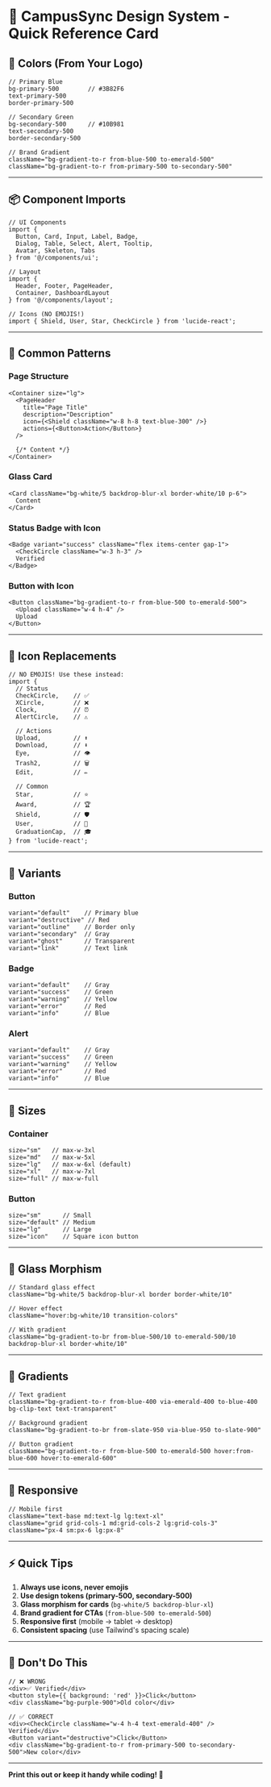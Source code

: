 # 🚀 CampusSync Design System - Quick Reference Card

## 🎨 Colors (From Your Logo)

```tsx
// Primary Blue
bg-primary-500        // #3B82F6
text-primary-500
border-primary-500

// Secondary Green
bg-secondary-500      // #10B981
text-secondary-500
border-secondary-500

// Brand Gradient
className="bg-gradient-to-r from-blue-500 to-emerald-500"
className="bg-gradient-to-r from-primary-500 to-secondary-500"
```

---

## 📦 Component Imports

```tsx
// UI Components
import {
  Button, Card, Input, Label, Badge,
  Dialog, Table, Select, Alert, Tooltip,
  Avatar, Skeleton, Tabs
} from '@/components/ui';

// Layout
import {
  Header, Footer, PageHeader,
  Container, DashboardLayout
} from '@/components/layout';

// Icons (NO EMOJIS!)
import { Shield, User, Star, CheckCircle } from 'lucide-react';
```

---

## 🎯 Common Patterns

### Page Structure
```tsx
<Container size="lg">
  <PageHeader
    title="Page Title"
    description="Description"
    icon={<Shield className="w-8 h-8 text-blue-300" />}
    actions={<Button>Action</Button>}
  />
  
  {/* Content */}
</Container>
```

### Glass Card
```tsx
<Card className="bg-white/5 backdrop-blur-xl border-white/10 p-6">
  Content
</Card>
```

### Status Badge with Icon
```tsx
<Badge variant="success" className="flex items-center gap-1">
  <CheckCircle className="w-3 h-3" />
  Verified
</Badge>
```

### Button with Icon
```tsx
<Button className="bg-gradient-to-r from-blue-500 to-emerald-500">
  <Upload className="w-4 h-4" />
  Upload
</Button>
```

---

## 🎨 Icon Replacements

```tsx
// NO EMOJIS! Use these instead:
import {
  // Status
  CheckCircle,    // ✅
  XCircle,        // ❌
  Clock,          // ⏰
  AlertCircle,    // ⚠️
  
  // Actions
  Upload,         // ⬆️
  Download,       // ⬇️
  Eye,            // 👁️
  Trash2,         // 🗑️
  Edit,           // ✏️
  
  // Common
  Star,           // ⭐
  Award,          // 🏆
  Shield,         // 🛡️
  User,           // 👤
  GraduationCap,  // 🎓
} from 'lucide-react';
```

---

## 🎯 Variants

### Button
```tsx
variant="default"    // Primary blue
variant="destructive" // Red
variant="outline"    // Border only
variant="secondary"  // Gray
variant="ghost"      // Transparent
variant="link"       // Text link
```

### Badge
```tsx
variant="default"    // Gray
variant="success"    // Green
variant="warning"    // Yellow
variant="error"      // Red
variant="info"       // Blue
```

### Alert
```tsx
variant="default"    // Gray
variant="success"    // Green
variant="warning"    // Yellow
variant="error"      // Red
variant="info"       // Blue
```

---

## 📏 Sizes

### Container
```tsx
size="sm"   // max-w-3xl
size="md"   // max-w-5xl
size="lg"   // max-w-6xl (default)
size="xl"   // max-w-7xl
size="full" // max-w-full
```

### Button
```tsx
size="sm"      // Small
size="default" // Medium
size="lg"      // Large
size="icon"    // Square icon button
```

---

## 🎨 Glass Morphism

```tsx
// Standard glass effect
className="bg-white/5 backdrop-blur-xl border border-white/10"

// Hover effect
className="hover:bg-white/10 transition-colors"

// With gradient
className="bg-gradient-to-br from-blue-500/10 to-emerald-500/10 backdrop-blur-xl border-white/10"
```

---

## 🌈 Gradients

```tsx
// Text gradient
className="bg-gradient-to-r from-blue-400 via-emerald-400 to-blue-400 bg-clip-text text-transparent"

// Background gradient
className="bg-gradient-to-br from-slate-950 via-blue-950 to-slate-900"

// Button gradient
className="bg-gradient-to-r from-blue-500 to-emerald-500 hover:from-blue-600 hover:to-emerald-600"
```

---

## 📱 Responsive

```tsx
// Mobile first
className="text-base md:text-lg lg:text-xl"
className="grid grid-cols-1 md:grid-cols-2 lg:grid-cols-3"
className="px-4 sm:px-6 lg:px-8"
```

---

## ⚡ Quick Tips

1. **Always use icons, never emojis**
2. **Use design tokens (primary-500, secondary-500)**
3. **Glass morphism for cards** (`bg-white/5 backdrop-blur-xl`)
4. **Brand gradient for CTAs** (`from-blue-500 to-emerald-500`)
5. **Responsive first** (mobile → tablet → desktop)
6. **Consistent spacing** (use Tailwind's spacing scale)

---

## 🚫 Don't Do This

```tsx
// ❌ WRONG
<div>✅ Verified</div>
<button style={{ background: 'red' }}>Click</button>
<div className="bg-purple-900">Old color</div>

// ✅ CORRECT
<div><CheckCircle className="w-4 h-4 text-emerald-400" /> Verified</div>
<Button variant="destructive">Click</Button>
<div className="bg-gradient-to-r from-primary-500 to-secondary-500">New color</div>
```

---

**Print this out or keep it handy while coding! 📌**
